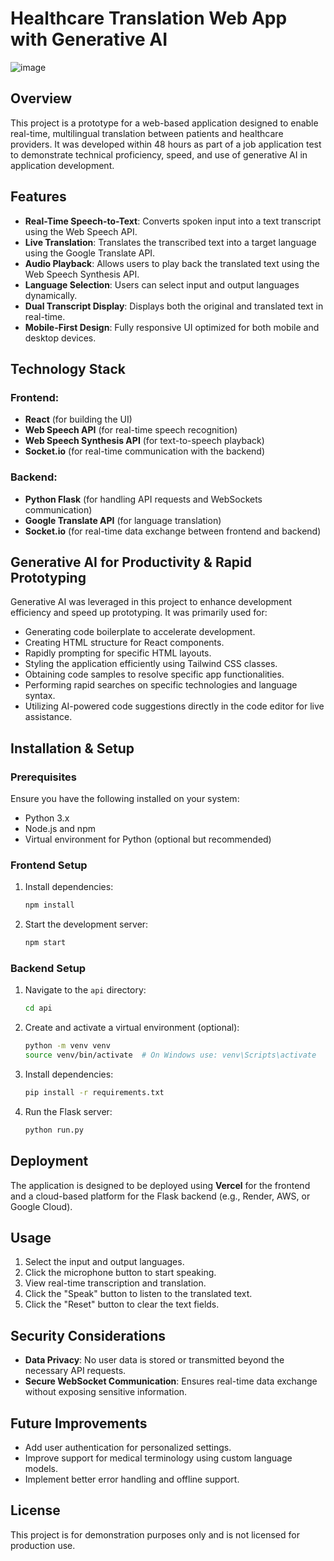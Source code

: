 # Healthcare Translation Web App with Generative AI

![image](https://github.com/user-attachments/assets/01149083-2afb-42bd-9446-cefea6f78e08)

## Overview

This project is a prototype for a web-based application designed to enable real-time, multilingual translation between patients and healthcare providers. It was developed within 48 hours as part of a job application test to demonstrate technical proficiency, speed, and use of generative AI in application development.

## Features

- **Real-Time Speech-to-Text**: Converts spoken input into a text transcript using the Web Speech API.
- **Live Translation**: Translates the transcribed text into a target language using the Google Translate API.
- **Audio Playback**: Allows users to play back the translated text using the Web Speech Synthesis API.
- **Language Selection**: Users can select input and output languages dynamically.
- **Dual Transcript Display**: Displays both the original and translated text in real-time.
- **Mobile-First Design**: Fully responsive UI optimized for both mobile and desktop devices.

## Technology Stack

### Frontend:

- **React** (for building the UI)
- **Web Speech API** (for real-time speech recognition)
- **Web Speech Synthesis API** (for text-to-speech playback)
- **Socket.io** (for real-time communication with the backend)

### Backend:

- **Python Flask** (for handling API requests and WebSockets communication)
- **Google Translate API** (for language translation)
- **Socket.io** (for real-time data exchange between frontend and backend)

## Generative AI for Productivity & Rapid Prototyping
Generative AI was leveraged in this project to enhance development efficiency and speed up prototyping. It was primarily used for:
- Generating code boilerplate to accelerate development.
- Creating HTML structure for React components.
- Rapidly prompting for specific HTML layouts.
- Styling the application efficiently using Tailwind CSS classes.
- Obtaining code samples to resolve specific app functionalities.
- Performing rapid searches on specific technologies and language syntax.
- Utilizing AI-powered code suggestions directly in the code editor for live assistance.

## Installation & Setup

### Prerequisites

Ensure you have the following installed on your system:

- Python 3.x
- Node.js and npm
- Virtual environment for Python (optional but recommended)

### Frontend Setup
1. Install dependencies:
   ```sh
   npm install
   ```
2. Start the development server:
   ```sh
   npm start
   ```

### Backend Setup
1. Navigate to the `api` directory:
   ```sh
   cd api
   ```
2. Create and activate a virtual environment (optional):
   ```sh
   python -m venv venv
   source venv/bin/activate  # On Windows use: venv\Scripts\activate
   ```
3. Install dependencies:
   ```sh
   pip install -r requirements.txt
   ```
4. Run the Flask server:
   ```sh
   python run.py
   ```

## Deployment

The application is designed to be deployed using **Vercel** for the frontend and a cloud-based platform for the Flask backend (e.g., Render, AWS, or Google Cloud).

## Usage

1. Select the input and output languages.
2. Click the microphone button to start speaking.
3. View real-time transcription and translation.
4. Click the "Speak" button to listen to the translated text.
5. Click the "Reset" button to clear the text fields.

## Security Considerations

- **Data Privacy**: No user data is stored or transmitted beyond the necessary API requests.
- **Secure WebSocket Communication**: Ensures real-time data exchange without exposing sensitive information.

## Future Improvements

- Add user authentication for personalized settings.
- Improve support for medical terminology using custom language models.
- Implement better error handling and offline support.

## License

This project is for demonstration purposes only and is not licensed for production use.

